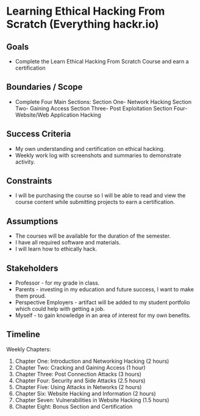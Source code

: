 # Learning Ethical Hacking From Scratch (Everything hackr.io)

## Goals </br> 

 - Complete the Learn Ethical Hacking From Scratch Course and earn a certification

## Boundaries / Scope </br>

 - Complete Four Main Sections:
  Section One- Network Hacking
  Section Two- Gaining Access
  Section Three- Post Exploitation
  Section Four- Website/Web Application Hacking

## Success Criteria </br>

 - My own understanding and certification on ethical hacking.
 - Weekly work log with screenshots and summaries to demonstrate activity.

## Constraints </br>

 - I will be purchasing the course so I will be able to read and view the course content while submitting projects to earn a certification. 

## Assumptions </br>

- The courses will be available for the duration of the semester.
- I have all required software and materials.
- I will learn how to ethically hack.

## Stakeholders </br>

 - Professor - for my grade in class.
 - Parents - investing in my education and future success, I want to make them proud.
 - Perspective Employers - artifact will be added to my student portfolio which could help with getting a job.
 - Myself - to gain knowledge in an area of interest for my own benefits.

## Timeline </br>

Weekly Chapters:

1. Chapter One: Introduction and Networking Hacking (2 hours) </br> 
2. Chapter Two: Cracking and Gaining Access (1 hour) </br> 
3. Chapter Three: Post Connection Attacks (3 hours) </br> 
4. Chapter Four: Security and Side Attacks (2.5 hours) </br>
5. Chapter Five: Using Attacks in Networks (2 hours)</br> 
6. Chapter Six: Website Hacking and Information (2 hours)</br> 
7. Chapter Seven: Vulnerabilities in Website Hacking (1.5 hours)</br> 
8. Chapter Eight: Bonus Section and Certification
